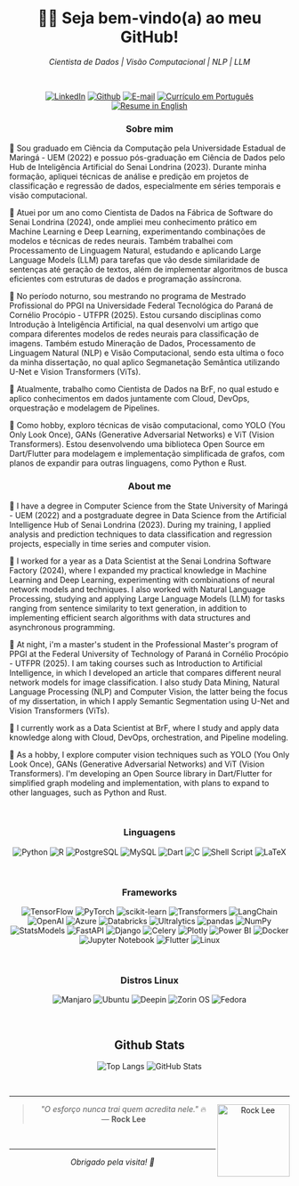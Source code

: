 <h1 align="center"> 👨‍💻 Seja bem-vindo(a) ao meu GitHub! </h1>
<p align="center"><i> Cientista de Dados | Visão Computacional | NLP | LLM </i></p>

&nbsp;

<div align="center">

[![LinkedIn](https://img.shields.io/badge/LinkedIn-0077B5?style=for-the-badge&logo=linkedin&logoColor=white)](https://www.linkedin.com/in/hectordorrighellodev/)
[![Github](https://img.shields.io/badge/Github-000?style=for-the-badge&logo=Github&logoColor=fffff)](https://github.com/hdgiacon)
[![E-mail](https://img.shields.io/badge/Email-D14836?style=for-the-badge&logo=gmail&logoColor=white)](mailto:hectordorrighello@gmail.com)
[![Currículo em Português](https://img.shields.io/badge/Curr%C3%ADculo-PT-brightgreen?style=for-the-badge)](https://github.com/hdgiacon/curriculo_latex/blob/main/curriculum_vitae_hector.pdf)
[![Resume in English](https://img.shields.io/badge/Resume-EN-blue?style=for-the-badge)](https://github.com/hdgiacon/curriculo_latex/blob/english_curriculum/curriculum_vitae_hector.pdf)

</div>

<h3 align=center>Sobre mim</h3>

🔹 Sou graduado em Ciência da Computação pela Universidade Estadual de Maringá - UEM (2022) e possuo pós-graduação em Ciência de Dados pelo Hub de Inteligência Artificial do Senai Londrina (2023). Durante minha formação, apliquei técnicas de análise e predição em projetos de classificação e regressão de dados, especialmente em séries temporais e visão computacional.

🔹 Atuei por um ano como Cientista de Dados na Fábrica de Software do Senai Londrina (2024), onde ampliei meu conhecimento prático em Machine Learning e Deep Learning, experimentando combinações de modelos e técnicas de redes neurais. Também trabalhei com Processamento de Linguagem Natural, estudando e aplicando Large Language Models (LLM) para tarefas que vão desde similaridade de sentenças até geração de textos, além de implementar algoritmos de busca eficientes com estruturas de dados e programação assíncrona.

🔹 No período noturno, sou mestrando no programa de Mestrado Profissional do PPGI na Universidade Federal Tecnológica do Paraná de Cornélio Procópio - UTFPR (2025). Estou cursando disciplinas como Introdução à Inteligência Artificial, na qual desenvolvi um artigo que compara diferentes modelos de redes neurais para classificação de imagens. Também estudo Mineração de Dados, Processamento de Linguagem Natural (NLP) e Visão Computacional, sendo esta ultima o foco da minha dissertação, no qual aplico Segmanetação Semântica utilizando U-Net e Vision Transformers (ViTs).

🔹 Atualmente, trabalho como Cientista de Dados na BrF, no qual estudo e aplico conhecimentos em dados juntamente com Cloud, DevOps, orquestração e modelagem de Pipelines.

🔹 Como hobby, exploro técnicas de visão computacional, como YOLO (You Only Look Once), GANs (Generative Adversarial Networks) e ViT (Vision Transformers). Estou desenvolvendo uma biblioteca Open Source em Dart/Flutter para modelagem e implementação simplificada de grafos, com planos de expandir para outras linguagens, como Python e Rust.

<h3 align=center>About me</h3>

🔹 I have a degree in Computer Science from the State University of Maringá - UEM (2022) and a postgraduate degree in Data Science from the Artificial Intelligence Hub of Senai Londrina (2023). During my training, I applied analysis and prediction techniques to data classification and regression projects, especially in time series and computer vision.

🔹 I worked for a year as a Data Scientist at the Senai Londrina Software Factory (2024), where I expanded my practical knowledge in Machine Learning and Deep Learning, experimenting with combinations of neural network models and techniques. I also worked with Natural Language Processing, studying and applying Large Language Models (LLM) for tasks ranging from sentence similarity to text generation, in addition to implementing efficient search algorithms with data structures and asynchronous programming.

🔹 At night, i'm a master's student in the Professional Master's program of PPGI at the Federal University of Technology of Paraná in Cornélio Procópio - UTFPR (2025). I am taking courses such as Introduction to Artificial Intelligence, in which I developed an article that compares different neural network models for image classification. I also study Data Mining, Natural Language Processing (NLP) and Computer Vision, the latter being the focus of my dissertation, in which I apply Semantic Segmentation using U-Net and Vision Transformers (ViTs).

🔹 I currently work as a Data Scientist at BrF, where I study and apply data knowledge along with Cloud, DevOps, orchestration, and Pipeline modeling. 

🔹 As a hobby, I explore computer vision techniques such as YOLO (You Only Look Once), GANs (Generative Adversarial Networks) and ViT (Vision Transformers). I'm developing an Open Source library in Dart/Flutter for simplified graph modeling and implementation, with plans to expand to other languages, such as Python and Rust. 

&nbsp;

<h3 align="center"> Linguagens </h3>

<div align="center">

![Python](https://img.shields.io/badge/python-3670A0?style=for-the-badge&logo=python&logoColor=ffdd54)
![R](https://img.shields.io/badge/R-276DC3?style=for-the-badge&logo=r&logoColor=white)
![PostgreSQL](https://img.shields.io/badge/postgresql-%23336791.svg?style=for-the-badge&logo=postgresql&logoColor=white)
![MySQL](https://img.shields.io/badge/mysql-%234479A1.svg?style=for-the-badge&logo=mysql&logoColor=white)
![Dart](https://img.shields.io/badge/dart-%230175C2.svg?style=for-the-badge&logo=dart&logoColor=white)
![C](https://img.shields.io/badge/C-00599C?style=for-the-badge&logo=c&logoColor=white)
![Shell Script](https://img.shields.io/badge/shell_script-%23121011.svg?style=for-the-badge&logo=gnu-bash&logoColor=white)
![LaTeX](https://img.shields.io/badge/latex-%23008080.svg?style=for-the-badge&logo=latex&logoColor=white)

</div>

&nbsp;

<h3 align="center"> Frameworks </h3>

<div align="center">

![TensorFlow](https://img.shields.io/badge/tensorflow-%23FF6F00.svg?style=for-the-badge&logo=tensorflow&logoColor=white)
![PyTorch](https://img.shields.io/badge/pytorch-%23EE4C2C.svg?style=for-the-badge&logo=pytorch&logoColor=white)
![scikit-learn](https://img.shields.io/badge/scikit--learn-%23F7931E.svg?style=for-the-badge&logo=scikit-learn&logoColor=white)
![Transformers](https://img.shields.io/badge/Transformers-%23FFDA44.svg?style=for-the-badge&logo=huggingface&logoColor=black)
![LangChain](https://img.shields.io/badge/LangChain-%230073B5.svg?style=for-the-badge&logo=google-gemini&logoColor=white)
![OpenAI](https://img.shields.io/badge/OpenAI-412991?style=for-the-badge&logo=openai&logoColor=white)
![Azure](https://img.shields.io/badge/Azure-0078D4?style=for-the-badge&logo=windows&logoColor=white)
![Databricks](https://img.shields.io/badge/databricks-EF3E3E.svg?style=for-the-badge&logo=databricks&logoColor=white)
![Ultralytics](https://img.shields.io/badge/Ultralytics-%23FFDD00.svg?style=for-the-badge&logo=ultralytics&logoColor=black)
![pandas](https://img.shields.io/badge/pandas-%23150458.svg?style=for-the-badge&logo=pandas&logoColor=white)
![NumPy](https://img.shields.io/badge/numpy-%23013243.svg?style=for-the-badge&logo=numpy&logoColor=white)
![StatsModels](https://img.shields.io/badge/StatsModels-%23117AC9.svg?style=for-the-badge&logo=python&logoColor=white)
![FastAPI](https://img.shields.io/badge/fastapi-009688.svg?style=for-the-badge&logo=fastapi&logoColor=white)
![Django](https://img.shields.io/badge/django-%23092E20.svg?style=for-the-badge&logo=django&logoColor=white)
![Celery](https://img.shields.io/badge/celery-%2337814A.svg?style=for-the-badge&logo=celery&logoColor=white)
![Plotly](https://img.shields.io/badge/plotly-%233B4D98.svg?style=for-the-badge&logo=plotly&logoColor=white)
![Power BI](https://img.shields.io/badge/PowerBI-F2C811.svg?style=for-the-badge&logo=power-bi&logoColor=black)
![Docker](https://img.shields.io/badge/docker-%230db7ed.svg?style=for-the-badge&logo=docker&logoColor=white)
![Jupyter Notebook](https://img.shields.io/badge/jupyter-%23F37626.svg?style=for-the-badge&logo=jupyter&logoColor=white)
![Flutter](https://img.shields.io/badge/flutter-%2302569B.svg?style=for-the-badge&logo=flutter&logoColor=white)
![Linux](https://img.shields.io/badge/linux-%23000000.svg?style=for-the-badge&logo=linux&logoColor=white)

</div>

&nbsp;

<h3 align="center"> Distros Linux </h3>

<div align="center">

![Manjaro](https://img.shields.io/badge/Manjaro-35BF5C?style=for-the-badge&logo=manjaro&logoColor=white)
![Ubuntu](https://img.shields.io/badge/Ubuntu-E95420?style=for-the-badge&logo=ubuntu&logoColor=white)
![Deepin](https://img.shields.io/badge/Deepin-007CFF?style=for-the-badge&logo=deepin&logoColor=white)
![Zorin OS](https://img.shields.io/badge/Zorin%20OS-0CC1F3?style=for-the-badge&logo=zorin&logoColor=white)
![Fedora](https://img.shields.io/badge/Fedora-294172?style=for-the-badge&logo=fedora&logoColor=white)

</div>

&nbsp;

<h2 align="center"> Github Stats </h2>

<div align="center">

![Top Langs](https://github-readme-stats-git-masterrstaa-rickstaa.vercel.app/api/top-langs/?username=hdgiacon&layout=donut&bg_color=353D41&border_color=123547&title_color=EB9326&text_color=FFF&)
![GitHub Stats](https://github-readme-stats.vercel.app/api?username=hdgiacon&theme=transparent&bg_color=353D41&border_color=123547&show_icons=true&icon_color=EB9326&title_color=EB9326&text_color=FFF&hide_title=true&hide=stars&rank_icon=github)

<br>

---

<img align="right" src="https://c.tenor.com/abfF-YQ167UAAAAd/tenor.gif" width="130" alt="Rock Lee" />

> _"O esforço nunca trai quem acredita nele."_ 🔥  
> — **Rock Lee**

<br>

---

<p align="center"><i> Obrigado pela visita! 👊 </i></p>
